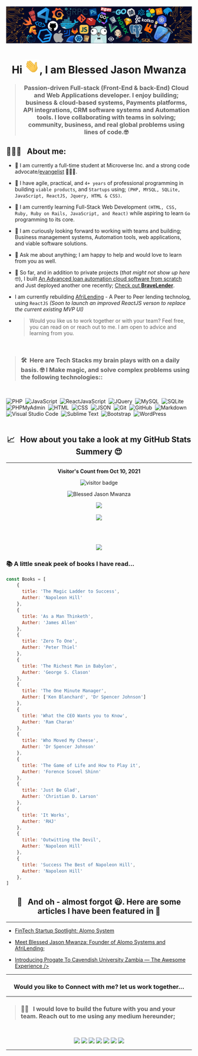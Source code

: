 <p align="center"><img src="languages-header.png"></p>

<h1 align="center">Hi <img src="wave.gif" width="40px">, I am Blessed Jason Mwanza </h1>

> ### <p align="center" width="150px">Passion-driven Full-stack (Front-End & back-End) Cloud and Web Applications developer.  I enjoy building; business & cloud-based systems, Payments platforms, API integrations, CRM software systems and Automation tools. I love collaborating with teams in solving; community, business, and real global problems using lines of code.🤓 </p>



<h2> 👨🏻‍💻 &nbsp; About me:</h2> 

- 🔭 I am currently a full-time student at Microverse Inc. and a strong code advocate/[evangelist](https://facebook.com/compoundCode) 👨🏻‍💻.
- 🔭 I have agile, practical, and ```4+ years``` of professional programming in building ```viable products```, and ```Startups``` using; ```(PHP, MYSQL, SQLite, JavaScript, ReactJS, Jquery, HTML & CSS)```.
- 🌱 I am currently learning Full-Stack Web Development ```(HTML, CSS, Ruby, Ruby on Rails, JavaScript, and React)``` while aspiring to learn ```Go``` programming to its core.
- 👯 I am curiously looking forward to working with teams and building; Business management systems, Automation tools, web applications, and viable software solutions.
- 💬 Ask me about anything; I am happy to help and would love to learn from you as well.
- 📄 So far, and in addition to private projects (_that might not show up here_ 🤓), I built [An Advanced loan automation cloud software from scratch](https://AlomoSystem.com/demo) and Just deployed another one recently; [Check out **BraveLender**](https://bravelender.com).
- I am currently rebuilding [AfriLending](https://afrilending.com) - A Peer to Peer lending technolog, using ```ReactJS``` _(Soon to launch an improved ReactJS verson to replace the current existing MVP UI)_

- > Would you like us to work together or with your team? Feel free, you can read on or reach out to me. I am open to advice and learning from you.

<br>

> ### 🛠 &nbsp;Here are Tech Stacks my brain plays with on a daily basis. 🤓 I Make magic, and solve complex problems using the following technologies::

<br>

![PHP](https://img.shields.io/badge/-PHP-05122A?style=flat&logo=php&logoColor=777BB4)&nbsp;
![JavaScript](https://img.shields.io/badge/-JavaScript-05122A?style=flat&logo=javascript)&nbsp;
![ReactJavaScript](https://img.shields.io/badge/-ReactJS-05122A?style=flat&logo=react)&nbsp;
![JQuery](https://img.shields.io/badge/-JQuery-05122A?style=flat&logo=Jquery)&nbsp;
![MySQL](https://img.shields.io/badge/-MySQL-05122A?style=flat&logo=mysql&logoColor=4479A1)&nbsp;
![SQLite](https://img.shields.io/badge/-SQLite-05122A?style=flat&logo=sqlite&logoColor=02569B)&nbsp;
![PHPMyAdmin](https://img.shields.io/badge/-PHPMyAdmin-05122A?style=flat&logo=phpmyadmin)&nbsp;
![HTML](https://img.shields.io/badge/-HTML-05122A?style=flat&logo=HTML5)&nbsp;
![CSS](https://img.shields.io/badge/-CSS-05122A?style=flat&logo=CSS3&logoColor=1572B6)&nbsp;
![JSON](https://img.shields.io/badge/-JSON-05122A?style=flat&logo=json&logoColor=000000)&nbsp;
![Git](https://img.shields.io/badge/-Git-05122A?style=flat&logo=git)&nbsp;
![GitHub](https://img.shields.io/badge/-GitHub-05122A?style=flat&logo=github)&nbsp;
![Markdown](https://img.shields.io/badge/-Markdown-05122A?style=flat&logo=markdown)&nbsp;
![Visual Studio Code](https://img.shields.io/badge/-Visual%20Studio%20Code-05122A?style=flat&logo=visual-studio-code&logoColor=007ACC)&nbsp;
![Sublime Text](https://img.shields.io/badge/-Sublime%20Text-05122A?style=flat&logo=sublime-text&logoColor=FF9800)&nbsp;
![Bootstrap](https://img.shields.io/badge/-Bootstrap-05122A?style=flat&logo=bootstrap&logoColor=563D7C)&nbsp;
![WordPress](https://img.shields.io/badge/-Wordpress-05122A?style=flat&logo=wordpress&logoColor=563D7C)&nbsp;
<br>
<br>

<h2 align="center"> 📈  &nbsp; How about you take a look at my GitHub Stats Summery 😍 </h2>
<hr>
<p align="center"><b>Visitor's Count from Oct 10, 2021</b></p>
<p align="center"><img src="https://profile-counter.glitch.me/%7Bblessedjasonmwanza%7D/count.svg" alt="visitor badge"/></p>

<p align="center">
<img height="180em" src="https://github-readme-stats.vercel.app/api/top-langs/?username=blessedjasonmwanza&hide=less,scss,hack&show_icons=true&theme=chartreuse-dark&layout=compact&langs_count=8" alt="Blessed Jason Mwanza" />
</p>

<p align="center" ><img src="https://github-readme-stats.vercel.app/api?username=blessedjasonmwanza&count_private=true&count_public=true&show_icons=true&&theme=chartreuse-dark&include_all_commits=true">
</p> 

<p align="center" ><img src="https://github-readme-streak-stats.herokuapp.com?user=blessedjasonmwanza&theme=chartreuse-dark"></p>
<br>
<p align="center">
  <br>
    <img src="https://activity-graph.herokuapp.com/graph?username=blessedjasonmwanza&theme=chartreuse-dark">
</p>

<h3> 📚 A little sneak peek of books I have read...</h3>


```javascript
const Books = [
    {
      title: 'The Magic Ladder to Success',
      Auther: 'Napoleon Hill'
    },
    {
      title: 'As a Man Thinketh',
      Auther: 'James Allen'
    },
    {
      title: 'Zero To One',
      Auther: 'Peter Thiel'
    },
    {
      title: 'The Richest Man in Babylon',
      Auther: 'George S. Clason'
    },
    {
      title: 'The One Minute Manager',
      Auther: ['Ken Blanchard', 'Dr Spencer Johnson']
    },
    {
      title: 'What the CEO Wants you to Know',
      Auther: 'Ram Charan'
    },
    {
      title: 'Who Moved My Cheese',
      Auther: 'Dr Spencer Johnson'
    },
    {
      title: 'The Game of Life and How to Play it',
      Auther: 'Forence Scovel Shinn'
    },
    {
      title: 'Just Be Glad',
      Auther: 'Christian D. Larson'
    },
    {
      title: 'It Works',
      Auther: 'RHJ'
    },
    {
      title: 'Outwitting the Devil',
      Auther: 'Napoleon Hill'
    },
    {
      title: 'Success The Best of Napoleon Hill',
      Auther: 'Napoleon Hill'
    },
]
```
<h2 align="center"> 📰  &nbsp; And oh - almost forgot 😃. Here are some articles I have been featured in 📖 </h2>
<hr>

- [FinTech Startup Spotlight: Alomo System](https://bongohive.co.zm/startup-spotlight-alomo-system/)

- [Meet Blessed Jason Mwanza: Founder of Alomo Systems and AfriLending](https://theafricandreamsl.com/meet-blessed-jason-mwanza-founder-of-alomo-systems-and-afrilending/);

- [Introducing Progate To Cavendish University Zambia — The Awesome Experience />](https://medium.com/progate/introducing-progate-to-cavendish-university-zambia-the-awesome-experience-30707f999669)

<hr>
<h3 align="center">Would you like to Connect with me? let us work together...</h3>
<hr>

> ### 🤝🏻  &nbsp; I would love to build the future with you and your team. Reach out to me using any medium hereunder;
<br>

<p align="center">
<a href="https://www.linkedin.com/in/blessedjasonmwanza/"><img src="https://img.shields.io/badge/blessedjasonmwanza-0077B5?style=for-the-badge&logo=Linkedin&logoColor=white"/></a>
<a href="mailto:mwanzabj@gmail.com"><img src="https://img.shields.io/badge/-mwanzabj@gmail.com-D14836?style=for-the-badge&logo=Gmail&logoColor=white"/></a>
<a href="https://twitter.com/mwanzabj"><img src="https://img.shields.io/badge/-mwanzabj-1DA1F2?style=for-the-badge&logo=twitter&logoColor=white"/></a>
<a href="https://medium.com/@mwanzabj"><img src="https://img.shields.io/badge/-@mwanzabj-3db399?style=for-the-badge&logo=medium&logoColor=white"/></a>
<a href="https://instagram.com/mwanzabj"><img src="https://img.shields.io/badge/-mwanzabj-E4405F?style=for-the-badge&logo=Instagram&logoColor=white"/></a>
<a href="https://facebook.com/blessedjasonmwanza"><img src="https://img.shields.io/badge/-Blessed%20Jason%20Mwanza-1877F2?style=for-the-badge&logo=facebook&logoColor=white"/></a>
<a href="https://www.youtube.com/channel/UCarmzp5wfUxvCGScIwJZNfg"><img src="https://img.shields.io/badge/-Blessed%20Jason%20Mwanza-cc0000?style=for-the-badge&logo=youtube&logoColor=white"/></a>

</p>

---
